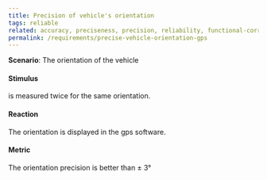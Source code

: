 ```yaml
---
title: Precision of vehicle's orientation
tags: reliable
related: accuracy, preciseness, precision, reliability, functional-correctness
permalink: /requirements/precise-vehicle-orientation-gps
---
```


<div class="quality-requirement" markdown="1">

**Scenario**: The orientation of the vehicle

#### Stimulus

is measured twice for the same orientation.

#### Reaction

The orientation is displayed in the gps software.

#### Metric

The orientation precision is better than ± 3°

</div><br>